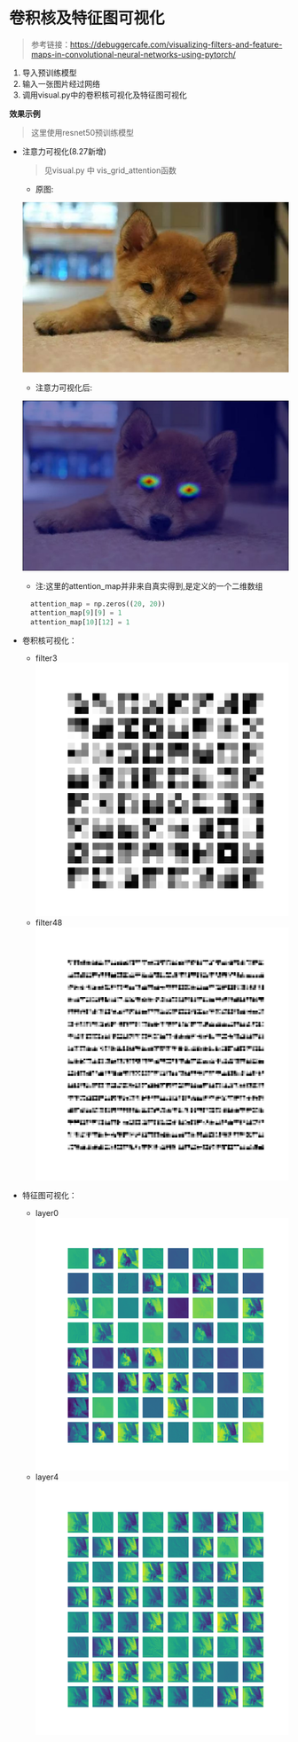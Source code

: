 # 卷积核及特征图可视化
> 参考链接：https://debuggercafe.com/visualizing-filters-and-feature-maps-in-convolutional-neural-networks-using-pytorch/
1. 导入预训练模型
2. 输入一张图片经过网络
3. 调用visual.py中的卷积核可视化及特征图可视化

**效果示例**
> 这里使用resnet50预训练模型

- 注意力可视化(8.27新增)
  
  > 见visual.py 中 vis_grid_attention函数
  - 原图:
  
  ![](imgs_in/dog_1.jpg)
  - 注意力可视化后:
  
  ![](imgs_out/dog_1_with_attention.jpg)
  - 注:这里的attention_map并非来自真实得到,是定义的一个二维数组
  ```python
    attention_map = np.zeros((20, 20))
    attention_map[9][9] = 1
    attention_map[10][12] = 1
  ```
- 卷积核可视化：
    
  - filter3
  ![](imgs_out/filter_3.png)
  - filter48
  ![](imgs_out/filter_48.png)
  
- 特征图可视化：

  - layer0
  ![](imgs_out/layer_0.png)
  - layer4
  ![](imgs_out/layer_4.png)
  
